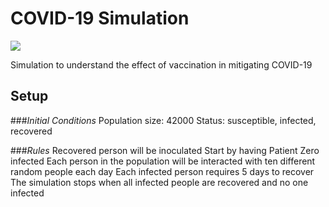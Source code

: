 # COVID-19 Simulation 


<a href='https://github.com/vivibui/COVID-Simulation/blob/main/VivianBui-Simulations(submitted).pdf'><img src='https://img.shields.io/badge/Paper-PDF-red'></a>

Simulation to understand the effect of vaccination in mitigating COVID-19

## Setup 
###*Initial Conditions*
Population size: 42000
Status: susceptible, infected, recovered

###*Rules*
Recovered person will be inoculated 
Start by having Patient Zero infected
Each person in the population will be interacted with ten different random people each day 
Each infected person requires 5 days to recover 
The simulation stops when all infected people are recovered and no one infected 
